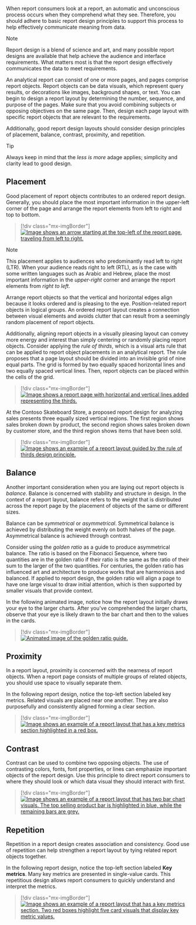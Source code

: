When report consumers look at a report, an automatic and unconscious process occurs when they comprehend what they see. Therefore, you should adhere to basic report design principles to support this process to help effectively communicate meaning from data.

> [!NOTE]
> Report design is a blend of science and art, and many possible report designs are available that help achieve the audience and interface requirements. What matters most is that the report design effectively communicates the data to meet requirements.

An analytical report can consist of one or more pages, and pages comprise report objects. Report objects can be data visuals, which represent query results, or decorations like images, background shapes, or text. You can begin to design a report layout by determining the number, sequence, and purpose of the pages. Make sure that you avoid combining subjects or opposing objectives on the same page. Then, design each page layout with specific report objects that are relevant to the requirements.

Additionally, good report design layouts should consider design principles of placement, balance, contrast, proximity, and repetition.

> [!TIP]
> Always keep in mind that the *less is more* adage applies; simplicity and clarity lead to good design.

## Placement

Good placement of report objects contributes to an ordered report design. Generally, you should place the most important information in the upper-left corner of the page and arrange the report elements from left to right and top to bottom.

> [!div class="mx-imgBorder"]
> [![Image shows an arrow starting at the top-left of the report page, traveling from left to right.](../media/2-placement-left-to-right.png)](../media/2-placement-left-to-right.png#lightbox)

> [!NOTE]
> This placement applies to audiences who predominantly read left to right (LTR). When your audience reads right to left (RTL), as is the case with some written languages such as Arabic and Hebrew, place the most important information in the *upper-right* corner and arrange the report elements from *right to left*.

Arrange report objects so that the vertical and horizontal edges align because it looks ordered and is pleasing to the eye. Position-related report objects in logical groups. An ordered report layout creates a connection between visual elements and avoids clutter that can result from a seemingly random placement of report objects.

Additionally, aligning report objects in a visually pleasing layout can convey more energy and interest than simply centering or randomly placing report objects. Consider applying the *rule of thirds*, which is a visual arts rule that can be applied to report object placements in an analytical report. The rule proposes that a page layout should be divided into an invisible grid of nine equal parts. The grid is formed by two equally spaced horizontal lines and two equally spaced vertical lines. Then, report objects can be placed within the cells of the grid.

> [!div class="mx-imgBorder"]
> [![Image shows a report page with horizontal and vertical lines added representing the thirds.](../media/3-rule-of-thirds.png)](../media/3-rule-of-thirds.png#lightbox)

At the Contoso Skateboard Store, a proposed report design for analyzing sales presents three equally sized vertical regions. The first region shows sales broken down by product, the second region shows sales broken down by customer store, and the third region shows items that have been sold.

> [!div class="mx-imgBorder"]
> [![Image shows an example of a report layout guided by the rule of thirds design principle.](../media/4-report-design-rule-of-thirds.png)](../media/4-report-design-rule-of-thirds.png#lightbox)

## Balance

Another important consideration when you are laying out report objects is *balance*. Balance is concerned with stability and structure in design. In the context of a report layout, balance refers to the weight that is distributed across the report page by the placement of objects of the same or different sizes.

Balance can be *symmetrical* or *asymmetrical*. Symmetrical balance is achieved by distributing the weight evenly on both halves of the page. Asymmetrical balance is achieved through contrast.

Consider using the *golden ratio* as a guide to produce asymmetrical balance. The ratio is based on the Fibonacci Sequence, where two quantities are in the golden ratio if their ratio is the same as the ratio of their sum to the larger of the two quantities. For centuries, the golden ratio has influenced art and architecture to produce works that are harmonious and balanced. If applied to report design, the golden ratio will align a page to have one large visual to draw initial attention, which is then supported by smaller visuals that provide context.

In the following animated image, notice how the report layout initially draws your eye to the larger charts. After you've comprehended the larger charts, observe that your eye is likely drawn to the bar chart and then to the values in the cards.

> [!div class="mx-imgBorder"]
> [![Animated image of the golden ratio guide.](../media/5-golden-ratio.gif)](../media/5-golden-ratio.gif#lightbox)

## Proximity

In a report layout, proximity is concerned with the nearness of report objects. When a report page consists of multiple groups of related objects, you should use space to visually separate them.

In the following report design, notice the top-left section labeled key metrics. Related visuals are placed near one another. They are also purposefully and consistently aligned forming a clear section.

> [!div class="mx-imgBorder"]
> [![Image shows an example of a report layout that has a key metrics section highlighted in a red box.](../media/6-report-design-proximity.png)](../media/6-report-design-proximity.png#lightbox)

## Contrast

Contrast can be used to combine two opposing objects. The use of contrasting colors, fonts, font properties, or lines can emphasize important objects of the report design. Use this principle to direct report consumers to where they should look or which data visual they should interact with first.

> [!div class="mx-imgBorder"]
> [![Image shows an example of a report layout that has two bar chart visuals. The top selling product bar is highlighted in blue, while the remaining bars are grey.](../media/7-report-design-contrast.png)](../media/7-report-design-contrast.png#lightbox)

## Repetition

Repetition in a report design creates association and consistency. Good use of repetition can help strengthen a report layout by tying related report objects together.

In the following report design, notice the top-left section labeled **Key metrics**. Many key metrics are presented in single-value cards. This repetitious design allows report consumers to quickly understand and interpret the metrics.

> [!div class="mx-imgBorder"]
> [![Image shows an example of a report layout that has a key metrics section. Two red boxes highlight five card visuals that display key metric values.](../media/8-report-design-repetition.png)](../media/8-report-design-repetition.png#lightbox)
